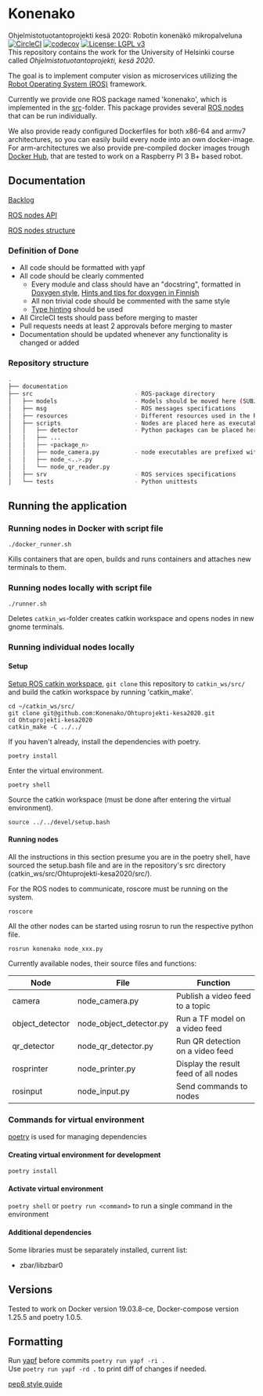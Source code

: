 # Konenako
Ohjelmistotuotantoprojekti kesä 2020: Robotin konenäkö mikropalveluna  
[![CircleCI](https://circleci.com/gh/Konenako/Ohtuprojekti-kesa2020.svg?style=svg)](https://circleci.com/gh/Konenako/Ohtuprojekti-kesa2020) [![codecov](https://codecov.io/gh/Konenako/Ohtuprojekti-kesa2020/branch/master/graph/badge.svg)](https://codecov.io/gh/Konenako/Ohtuprojekti-kesa2020) [![License: LGPL v3](https://img.shields.io/badge/License-LGPL%20v3-blue.svg)](https://www.gnu.org/licenses/lgpl-3.0)  
This repository contains the work for the University of Helsinki course called *Ohjelmistotuotantoprojekti, kesä 2020*.  

The goal is to implement computer vision as microservices utilizing the [Robot Operating System (ROS)](https://www.ros.org/) framework.  

Currently we provide one ROS package named 'konenako', which is implemented in the [src](https://github.com/Konenako/Ohtuprojekti-kesa2020/tree/master/src)-folder. This package provides several [ROS nodes](#nodes) that can be run individually.

We also provide ready configured Dockerfiles for both x86-64 and armv7 architectures, so you can easily build every node into an own docker-image. For arm-architectures we also provide pre-compiled docker images trough [Docker Hub](https://hub.docker.com/r/ohtukonenako/ohtuprojekti_kesa2020), that are tested to work on a Raspberry PI 3 B+ based robot.

## Documentation

[Backlog](https://github.com/Konenako/Ohtuprojekti-kesa2020/projects)

[ROS nodes API](https://docs.google.com/document/d/1ZX2D-lR2-JPhgsHoDeP2K5ocj3jB0FU43SoIwdkePvU)

[ROS nodes structure](https://docs.google.com/drawings/d/1a4bOr0Cu2g_0QJ_u3QxHUjvKshzWlyNOfwyI5jS2Bu8)

### Definition of Done
* All code should be formatted with yapf
* All code should be clearly commented
   * Every module and class should have an "docstring", formatted in [Doxygen style](https://www.doxygen.nl/manual/docblocks.html#pythonblocks), [Hints and tips for doxygen in Finnish](https://docs.google.com/document/d/1dO_enSIPJnerTgj0mP3ikSAUP4uKJe4mQp6P-w6SBbI/edit#heading=h.3dfaehlwii74)
   * All non trivial code should be commented with the same style
   * [Type hinting](https://docs.python.org/3.7/library/typing.html) should be used
* All CircleCI tests should pass before merging to master
* Pull requests needs at least 2 approvals before merging to master
* Documentation should be updated whenever any functionality is changed or added

### Repository structure
```bash
.
├── documentation
├── src                             - ROS-package directory
│   ├── models                      - Models should be moved here (SUBJECT TO CHANGE)
│   ├── msg                         - ROS messages specifications
│   ├── resources                   - Different resources used in the ROS-package or nodes (SUBJECT TO CHANGE)
│   ├── scripts                     - Nodes are placed here as executable python-files
│   │   ├── detector                - Python packages can be placed here
│   │   ├── ...
│   │   ├── <package_n>
│   │   ├── node_camera.py          - node executables are prefixed with the name "node_"
│   │   ├── node_<..>.py
│   │   └── node_qr_reader.py
│   ├── srv                         - ROS services specifications 
│   └── tests                       - Python unittests
```

## Running the application

### Running nodes in Docker with script file

`./docker_runner.sh`

Kills containers that are open, builds and runs containers and attaches new terminals to them.

### Running nodes locally with script file

`./runner.sh`

Deletes `catkin_ws`-folder creates catkin workspace and opens nodes in new gnome terminals.

### Running individual nodes locally

#### Setup

[Setup ROS catkin workspace](https://wiki.ros.org/catkin/Tutorials/create_a_workspace), `git clone` this repository to `catkin_ws/src/` and build the catkin workspace by running 'catkin_make'.
```
cd ~/catkin_ws/src/
git clone git@github.com:Konenako/Ohtuprojekti-kesa2020.git
cd Ohtuprojekti-kesa2020
catkin_make -C ../../
```

If you haven't already, install the dependencies with poetry.
```
poetry install
```

Enter the virtual environment.
```
poetry shell
```

Source the catkin workspace (must be done after entering the virtual environment).
```
source ../../devel/setup.bash
```

#### Running nodes

All the instructions in this section presume you are in the poetry shell, have sourced the setup.bash file and are in the repository's src directory (catkin_ws/src/Ohtuprojekti-kesa2020/src/).


For the ROS nodes to communicate, roscore must be running on the system.

```
roscore
```

All the other nodes can be started using rosrun to run the respective python file.
```
rosrun konenako node_xxx.py
```

<a name="nodes"></a>
Currently available nodes, their source files and functions:

|Node    | File     | Function  |
| ------ | -------- | --------- |
|camera|node_camera.py|Publish a video feed to a topic|
|object_detector|node_object_detector.py|Run a TF model on a video feed|
|qr_detector|node_qr_detector.py|Run QR detection on a video feed|
|rosprinter|node_printer.py|Display the result feed of all nodes|
|rosinput|node_input.py|Send commands to nodes|


### Commands for virtual environment
[poetry](https://github.com/python-poetry/poetry) is used for managing dependencies

#### Creating virtual environment for development
`poetry install`

#### Activate virtual environment
`poetry shell`
or `poetry run <command>` to run a single command in the environment

#### Additional dependencies
Some libraries must be separately installed, current list:
 * zbar/libzbar0 


## Versions

Tested to work on Docker version 19.03.8-ce, Docker-compose version 1.25.5 and poetry 1.0.5.


## Formatting

Run [yapf](https://github.com/google/yapf/) before commits `poetry run yapf -ri .`  
Use `poetry run yapf -rd .` to print diff of changes if needed.

[pep8 style guide](https://www.python.org/dev/peps/pep-0008/)
